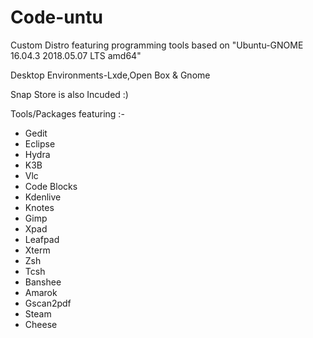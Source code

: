 # Code-untu
Custom Distro featuring programming tools based on "Ubuntu-GNOME 16.04.3 2018.05.07 LTS amd64"

Desktop Environments-Lxde,Open Box & Gnome

Snap Store is also Incuded :)

Tools/Packages featuring :-

* Gedit
* Eclipse
* Hydra 
* K3B
* Vlc
* Code Blocks
* Kdenlive
* Knotes
* Gimp
* Xpad
* Leafpad
* Xterm 
* Zsh
* Tcsh
* Banshee
* Amarok
* Gscan2pdf
* Steam
* Cheese






